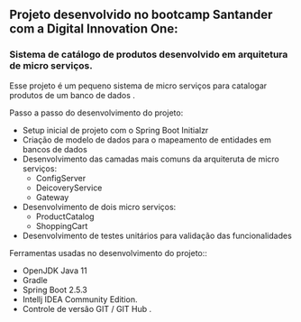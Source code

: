 ## Projeto desenvolvido no bootcamp Santander com a Digital Innovation One:

### Sistema de catálogo de produtos desenvolvido em arquitetura de micro serviços.

Esse projeto é um pequeno sistema  de micro serviços para catalogar produtos de um banco de dados .

Passo a passo do desenvolvimento do projeto:

- Setup inicial de projeto com o Spring Boot Initialzr
- Criação de modelo de dados para o mapeamento de entidades em bancos de dados
- Desenvolvimento das camadas mais comuns da arquiteruta de micro serviços:
  - ConfigServer 
  - DeicoveryService
  - Gateway
- Desenvolvimento de dois micro serviços:
  - ProductCatalog
  - ShoppingCart
- Desenvolvimento de testes unitários para validação das funcionalidades



Ferramentas usadas no desenvolvimento do projeto::

- OpenJDK Java 11 
- Gradle 
- Spring Boot 2.5.3
- Intellj IDEA Community Edition.
- Controle de versão GIT / GIT Hub .
